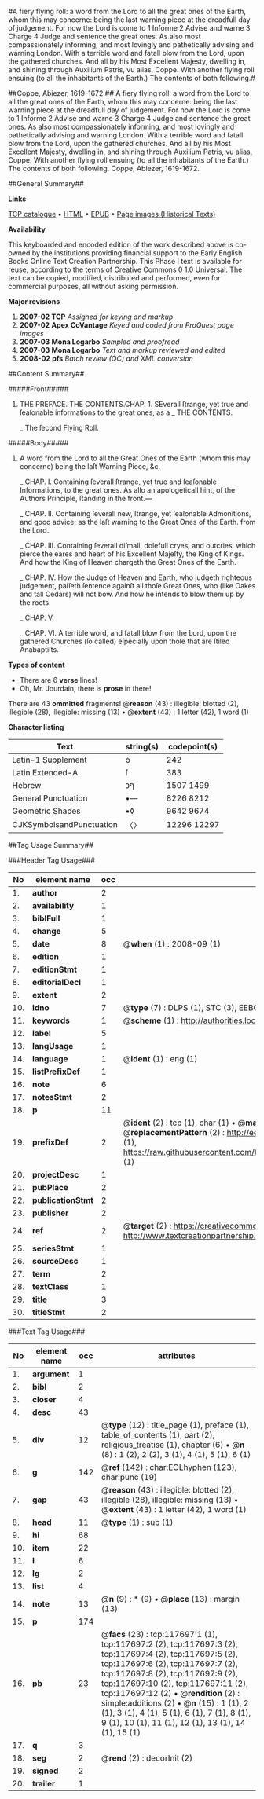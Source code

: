 #A fiery flying roll: a word from the Lord to all the great ones of the Earth, whom this may concerne: being the last warning piece at the dreadfull day of judgement. For now the Lord is come to 1 Informe 2 Advise and warne 3 Charge 4 Judge and sentence the great ones. As also most compassionately informing, and most lovingly and pathetically advising and warning London. With a terrible word and fatall blow from the Lord, upon the gathered churches. And all by his Most Excellent Majesty, dwelling in, and shining through Auxilium Patris, vu alias, Coppe. With another flying roll ensuing (to all the inhabitants of the Earth.) The contents of both following.#

##Coppe, Abiezer, 1619-1672.##
A fiery flying roll: a word from the Lord to all the great ones of the Earth, whom this may concerne: being the last warning piece at the dreadfull day of judgement. For now the Lord is come to 1 Informe 2 Advise and warne 3 Charge 4 Judge and sentence the great ones. As also most compassionately informing, and most lovingly and pathetically advising and warning London. With a terrible word and fatall blow from the Lord, upon the gathered churches. And all by his Most Excellent Majesty, dwelling in, and shining through Auxilium Patris, vu alias, Coppe. With another flying roll ensuing (to all the inhabitants of the Earth.) The contents of both following.
Coppe, Abiezer, 1619-1672.

##General Summary##

**Links**

[TCP catalogue](http://www.ota.ox.ac.uk/tcp/)  • 
[HTML](http://tei.it.ox.ac.uk/tcp/Texts-HTML/free/A80/A80437.html)  • 
[EPUB](http://tei.it.ox.ac.uk/tcp/Texts-EPUB/free/A80/A80437.epub) • 
[Page images (Historical Texts)](https://data.historicaltexts.jisc.ac.uk/view?pubId=eebo-99865456e&pageId=eebo-99865456e-117697-1)

**Availability**

This keyboarded and encoded edition of the
	       work described above is co-owned by the institutions
	       providing financial support to the Early English Books
	       Online Text Creation Partnership. This Phase I text is
	       available for reuse, according to the terms of Creative
	       Commons 0 1.0 Universal. The text can be copied,
	       modified, distributed and performed, even for
	       commercial purposes, all without asking permission.

**Major revisions**

1. __2007-02__ __TCP__ *Assigned for keying and markup*
1. __2007-02__ __Apex CoVantage__ *Keyed and coded from ProQuest page images*
1. __2007-03__ __Mona Logarbo__ *Sampled and proofread*
1. __2007-03__ __Mona Logarbo__ *Text and markup reviewed and edited*
1. __2008-02__ __pfs__ *Batch review (QC) and XML conversion*

##Content Summary##

#####Front#####

1. THE PREFACE.
THE CONTENTS.CHAP. 1. SEverall ſtrange, yet true and ſeaſonable informations to the great ones, as a
    _ THE CONTENTS.

    _ The ſecond Flying Roll.

#####Body#####

1. A word from the Lord to all the Great Ones of the Earth (whom this may concerne) being the laſt Warning Piece, &c.

    _ CHAP. I. Containing ſeverall ſtrange, yet true and ſeaſonable Informations, to the great ones. As alſo an apologeticall hint, of the Authors Principle, ſtanding in the front.—

    _ CHAP. II. Containing ſeverall new, ſtrange, yet ſeaſonable Admonitions, and good advice; as the laſt warning to the Great Ones of the Earth. from the Lord.

    _ CHAP. III. Containing ſeverall diſmall, dolefull cryes, and outcries. which pierce the eares and heart of his Excellent Majeſty, the King of Kings. And how the King of Heaven chargeth the Great Ones of the Earth.

    _ CHAP. IV. How the Judge of Heaven and Earth, who judgeth righteous judgement, paſſeth ſentence againſt all thoſe Great Ones, who (like Oakes and tall Cedars) will not bow. And how he intends to blow them up by the roots.

    _ CHAP. V.

    _ CHAP. VI. A terrible word, and fatall blow from the Lord, upon the gathered Churches (ſo called) eſpecially upon thoſe that are ſtiled Anabaptiſts.

**Types of content**

  * There are 6 **verse** lines!
  * Oh, Mr. Jourdain, there is **prose** in there!

There are 43 **ommitted** fragments! 
 @__reason__ (43) : illegible: blotted (2), illegible (28), illegible: missing (13)  •  @__extent__ (43) : 1 letter (42), 1 word (1)

**Character listing**


|Text|string(s)|codepoint(s)|
|---|---|---|
|Latin-1 Supplement|ò|242|
|Latin Extended-A|ſ|383|
|Hebrew|ףכ|1507 1499|
|General Punctuation|•—|8226 8212|
|Geometric Shapes|▪◊|9642 9674|
|CJKSymbolsandPunctuation|〈〉|12296 12297|

##Tag Usage Summary##

###Header Tag Usage###

|No|element name|occ|attributes|
|---|---|---|---|
|1.|__author__|2||
|2.|__availability__|1||
|3.|__biblFull__|1||
|4.|__change__|5||
|5.|__date__|8| @__when__ (1) : 2008-09 (1)|
|6.|__edition__|1||
|7.|__editionStmt__|1||
|8.|__editorialDecl__|1||
|9.|__extent__|2||
|10.|__idno__|7| @__type__ (7) : DLPS (1), STC (3), EEBO-CITATION (1), PROQUEST (1), VID (1)|
|11.|__keywords__|1| @__scheme__ (1) : http://authorities.loc.gov/ (1)|
|12.|__label__|5||
|13.|__langUsage__|1||
|14.|__language__|1| @__ident__ (1) : eng (1)|
|15.|__listPrefixDef__|1||
|16.|__note__|6||
|17.|__notesStmt__|2||
|18.|__p__|11||
|19.|__prefixDef__|2| @__ident__ (2) : tcp (1), char (1)  •  @__matchPattern__ (2) : ([0-9\-]+):([0-9IVX]+) (1), (.+) (1)  •  @__replacementPattern__ (2) : http://eebo.chadwyck.com/downloadtiff?vid=$1&page=$2 (1), https://raw.githubusercontent.com/textcreationpartnership/Texts/master/tcpchars.xml#$1 (1)|
|20.|__projectDesc__|1||
|21.|__pubPlace__|2||
|22.|__publicationStmt__|2||
|23.|__publisher__|2||
|24.|__ref__|2| @__target__ (2) : https://creativecommons.org/publicdomain/zero/1.0/ (1), http://www.textcreationpartnership.org/docs/. (1)|
|25.|__seriesStmt__|1||
|26.|__sourceDesc__|1||
|27.|__term__|2||
|28.|__textClass__|1||
|29.|__title__|3||
|30.|__titleStmt__|2||


###Text Tag Usage###

|No|element name|occ|attributes|
|---|---|---|---|
|1.|__argument__|1||
|2.|__bibl__|2||
|3.|__closer__|4||
|4.|__desc__|43||
|5.|__div__|12| @__type__ (12) : title_page (1), preface (1), table_of_contents (1), part (2), religious_treatise (1), chapter (6)  •  @__n__ (8) : 1 (2), 2 (2), 3 (1), 4 (1), 5 (1), 6 (1)|
|6.|__g__|142| @__ref__ (142) : char:EOLhyphen (123), char:punc (19)|
|7.|__gap__|43| @__reason__ (43) : illegible: blotted (2), illegible (28), illegible: missing (13)  •  @__extent__ (43) : 1 letter (42), 1 word (1)|
|8.|__head__|11| @__type__ (1) : sub (1)|
|9.|__hi__|68||
|10.|__item__|22||
|11.|__l__|6||
|12.|__lg__|2||
|13.|__list__|4||
|14.|__note__|13| @__n__ (9) : * (9)  •  @__place__ (13) : margin (13)|
|15.|__p__|174||
|16.|__pb__|23| @__facs__ (23) : tcp:117697:1 (1), tcp:117697:2 (2), tcp:117697:3 (2), tcp:117697:4 (2), tcp:117697:5 (2), tcp:117697:6 (2), tcp:117697:7 (2), tcp:117697:8 (2), tcp:117697:9 (2), tcp:117697:10 (2), tcp:117697:11 (2), tcp:117697:12 (2)  •  @__rendition__ (2) : simple:additions (2)  •  @__n__ (15) : 1 (1), 2 (1), 3 (1), 4 (1), 5 (1), 6 (1), 7 (1), 8 (1), 9 (1), 10 (1), 11 (1), 12 (1), 13 (1), 14 (1), 15 (1)|
|17.|__q__|3||
|18.|__seg__|2| @__rend__ (2) : decorInit (2)|
|19.|__signed__|2||
|20.|__trailer__|1||
